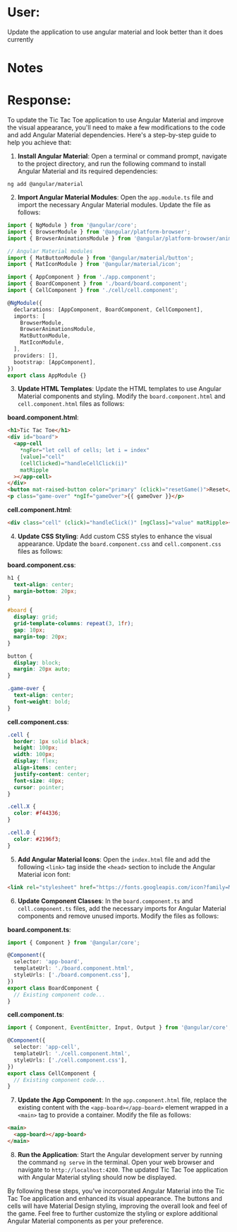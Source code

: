 # User:
Update the application to use angular material and look better than it does currently

# Notes

# Response:
To update the Tic Tac Toe application to use Angular Material and improve the visual appearance, you'll need to make a few modifications to the code and add Angular Material dependencies. Here's a step-by-step guide to help you achieve that:

1. **Install Angular Material**: Open a terminal or command prompt, navigate to the project directory, and run the following command to install Angular Material and its required dependencies:

```
ng add @angular/material
```

2. **Import Angular Material Modules**: Open the `app.module.ts` file and import the necessary Angular Material modules. Update the file as follows:

```typescript
import { NgModule } from '@angular/core';
import { BrowserModule } from '@angular/platform-browser';
import { BrowserAnimationsModule } from '@angular/platform-browser/animations';

// Angular Material modules
import { MatButtonModule } from '@angular/material/button';
import { MatIconModule } from '@angular/material/icon';

import { AppComponent } from './app.component';
import { BoardComponent } from './board/board.component';
import { CellComponent } from './cell/cell.component';

@NgModule({
  declarations: [AppComponent, BoardComponent, CellComponent],
  imports: [
    BrowserModule,
    BrowserAnimationsModule,
    MatButtonModule,
    MatIconModule,
  ],
  providers: [],
  bootstrap: [AppComponent],
})
export class AppModule {}
```

3. **Update HTML Templates**: Update the HTML templates to use Angular Material components and styling. Modify the `board.component.html` and `cell.component.html` files as follows:

**board.component.html**:
```html
<h1>Tic Tac Toe</h1>
<div id="board">
  <app-cell
    *ngFor="let cell of cells; let i = index"
    [value]="cell"
    (cellClicked)="handleCellClick(i)"
    matRipple
  ></app-cell>
</div>
<button mat-raised-button color="primary" (click)="resetGame()">Reset</button>
<p class="game-over" *ngIf="gameOver">{{ gameOver }}</p>
```

**cell.component.html**:
```html
<div class="cell" (click)="handleClick()" [ngClass]="value" matRipple>{{ value }}</div>
```

4. **Update CSS Styling**: Add custom CSS styles to enhance the visual appearance. Update the `board.component.css` and `cell.component.css` files as follows:

**board.component.css**:
```css
h1 {
  text-align: center;
  margin-bottom: 20px;
}

#board {
  display: grid;
  grid-template-columns: repeat(3, 1fr);
  gap: 10px;
  margin-top: 20px;
}

button {
  display: block;
  margin: 20px auto;
}

.game-over {
  text-align: center;
  font-weight: bold;
}
```

**cell.component.css**:
```css
.cell {
  border: 1px solid black;
  height: 100px;
  width: 100px;
  display: flex;
  align-items: center;
  justify-content: center;
  font-size: 40px;
  cursor: pointer;
}

.cell.X {
  color: #f44336;
}

.cell.O {
  color: #2196f3;
}
```

5. **Add Angular Material Icons**: Open the `index.html` file and add the following `<link>` tag inside the `<head>` section to include the Angular Material icon font:

```html
<link rel="stylesheet" href="https://fonts.googleapis.com/icon?family=Material+Icons">
```

6. **Update Component Classes**: In the `board.component.ts` and `cell.component.ts` files, add the necessary imports for Angular Material components and remove unused imports. Modify the files as follows:

**board.component.ts**:
```typescript
import { Component } from '@angular/core';

@Component({
  selector: 'app-board',
  templateUrl: './board.component.html',
  styleUrls: ['./board.component.css'],
})
export class BoardComponent {
  // Existing component code...
}
```

**cell.component.ts**:
```typescript
import { Component, EventEmitter, Input, Output } from '@angular/core';

@Component({
  selector: 'app-cell',
  templateUrl: './cell.component.html',
  styleUrls: ['./cell.component.css'],
})
export class CellComponent {
  // Existing component code...
}
```

7. **Update the App Component**: In the `app.component.html` file, replace the existing content with the `<app-board></app-board>` element wrapped in a `<main>` tag to provide a container. Modify the file as follows:

```html
<main>
  <app-board></app-board>
</main>
```

8. **Run the Application**: Start the Angular development server by running the command `ng serve` in the terminal. Open your web browser and navigate to `http://localhost:4200`. The updated Tic Tac Toe application with Angular Material styling should now be displayed.

By following these steps, you've incorporated Angular Material into the Tic Tac Toe application and enhanced its visual appearance. The buttons and cells will have Material Design styling, improving the overall look and feel of the game. Feel free to further customize the styling or explore additional Angular Material components as per your preference.
